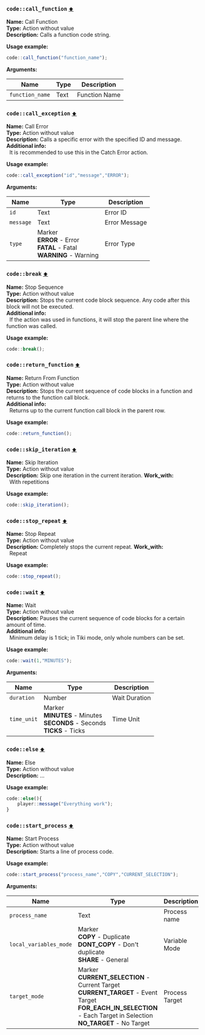 <h3 id=call_function>
  <code>code::call_function</code>
  <a href="#" style="font-size: 12px; margin-left:">⬆️</a>
</h3>

**Name:** Call Function\
**Type:** Action without value\
**Description:** Calls a function code string.

**Usage example:** 
```ts
code::call_function("function_name");
```

**Arguments:**

| **Name**        | **Type** | **Description** |
| --------------- | -------- | --------------- |
| `function_name` | Text     | Function Name   |
<h3 id=control_call_exception>
  <code>code::call_exception</code>
  <a href="#" style="font-size: 12px; margin-left:">⬆️</a>
</h3>

**Name:** Call Error\
**Type:** Action without value\
**Description:** Calls a specific error with the specified ID and message.\
**Additional info:**\
&nbsp;&nbsp;It is recommended to use this in the Catch Error action.

**Usage example:** 
```ts
code::call_exception("id","message","ERROR");
```

**Arguments:**

| **Name**  | **Type**                                                                     | **Description** |
| --------- | ---------------------------------------------------------------------------- | --------------- |
| `id`      | Text                                                                         | Error ID        |
| `message` | Text                                                                         | Error Message   |
| `type`    | Marker<br/>**ERROR** - Error<br/>**FATAL** - Fatal<br/>**WARNING** - Warning | Error Type      |
<h3 id=control_end_thread>
  <code>code::break</code>
  <a href="#" style="font-size: 12px; margin-left:">⬆️</a>
</h3>

**Name:** Stop Sequence\
**Type:** Action without value\
**Description:** Stops the current code block sequence. Any code after this block will not be executed.\
**Additional info:**\
&nbsp;&nbsp;If the action was used in functions, it will stop the parent line where the function was called.

**Usage example:** 
```ts
code::break();
```

<h3 id=control_return_function>
  <code>code::return_function</code>
  <a href="#" style="font-size: 12px; margin-left:">⬆️</a>
</h3>

**Name:** Return From Function\
**Type:** Action without value\
**Description:** Stops the current sequence of code blocks in a function and returns to the function call block.\
**Additional info:**\
&nbsp;&nbsp;Returns up to the current function call block in the parent row.

**Usage example:** 
```ts
code::return_function();
```

<h3 id=control_skip_iteration>
  <code>code::skip_iteration</code>
  <a href="#" style="font-size: 12px; margin-left:">⬆️</a>
</h3>

**Name:** Skip Iteration\
**Type:** Action without value\
**Description:** Skip one iteration in the current iteration.
**Work_with:**\
&nbsp;&nbsp;With repetitions

**Usage example:** 
```ts
code::skip_iteration();
```

<h3 id=control_stop_repeat>
  <code>code::stop_repeat</code>
  <a href="#" style="font-size: 12px; margin-left:">⬆️</a>
</h3>

**Name:** Stop Repeat\
**Type:** Action without value\
**Description:** Completely stops the current repeat.
**Work_with:**\
&nbsp;&nbsp;Repeat

**Usage example:** 
```ts
code::stop_repeat();
```

<h3 id=control_wait>
  <code>code::wait</code>
  <a href="#" style="font-size: 12px; margin-left:">⬆️</a>
</h3>

**Name:** Wait\
**Type:** Action without value\
**Description:** Pauses the current sequence of code blocks for a certain amount of time.\
**Additional info:**\
&nbsp;&nbsp;Minimum delay is 1 tick; in Tiki mode, only whole numbers can be set.

**Usage example:** 
```ts
code::wait(1,"MINUTES");
```

**Arguments:**

| **Name**    | **Type**                                                                         | **Description** |
| ----------- | -------------------------------------------------------------------------------- | --------------- |
| `duration`  | Number                                                                           | Wait Duration   |
| `time_unit` | Marker<br/>**MINUTES** - Minutes<br/>**SECONDS** - Seconds<br/>**TICKS** - Ticks | Time Unit       |
<h3 id=else>
  <code>code::else</code>
  <a href="#" style="font-size: 12px; margin-left:">⬆️</a>
</h3>

**Name:** Else\
**Type:** Action without value\
**Description:** ...

**Usage example:** 
```ts
code::else(){
    player::message("Everything work");
}
```

<h3 id=start_process>
  <code>code::start_process</code>
  <a href="#" style="font-size: 12px; margin-left:">⬆️</a>
</h3>

**Name:** Start Process\
**Type:** Action without value\
**Description:** Starts a line of process code.

**Usage example:** 
```ts
code::start_process("process_name","COPY","CURRENT_SELECTION");
```

**Arguments:**

| **Name**               | **Type**                                                                                                                                                                       | **Description** |
| ---------------------- | ------------------------------------------------------------------------------------------------------------------------------------------------------------------------------ | --------------- |
| `process_name`         | Text                                                                                                                                                                           | Process name    |
| `local_variables_mode` | Marker<br/>**COPY** - Duplicate<br/>**DONT_COPY** - Don't duplicate<br/>**SHARE** - General                                                                                    | Variable Mode   |
| `target_mode`          | Marker<br/>**CURRENT_SELECTION** - Current Target<br/>**CURRENT_TARGET** - Event Target<br/>**FOR_EACH_IN_SELECTION** - Each Target in Selection<br/>**NO_TARGET** - No Target | Process Target  |
